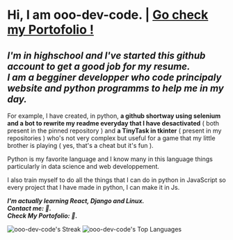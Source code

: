# <b>Hi, I am ooo-dev-code. </b>  |  <u>Go check my Portofolio !</u>

<i><h2 classname="Subtitle ">I'm in highschool and I've started this github account to get a good job for my resume.</br>
I am a begginer developper who code principaly website and python programms to help me in my day.</h2></i>

For example, I have created, in python, <b>a github shortway using selenium and a bot to rewrite my readme everyday that I have desactivated</b> ( both present in the pinned repository ) and <b>a TinyTask in tkinter</b> ( present in my repositories ) who's not very complex but useful for a game that my little brother is playing ( yes, that's a cheat but it's fun ).

Python is my favorite language and I know many in this language things particularly in data science and web developpement.

I also train myself to do all the things that I can do in python in JavaScript so every project that I have made in python, I can make it in Js.

<i><strong>I'm actually learning React, Django and Linux.</strong></i></br>
<i><strong>Contact me: <span></span> 👋.</strong></i></br>
<i><strong>Check My Portofolio: <span></span> 🌟.</strong></i>

![ooo-dev-code's Streak](https://github-readme-streak-stats.herokuapp.com/?user=ooo-dev-code&theme=vue-dark&hide_border=false)
![ooo-dev-code's Top Languages](https://github-readme-stats.vercel.app/api/top-langs/?username=ooo-dev-code&theme=vue-dark&show_icons=true&hide_border=false&layout=compact)
